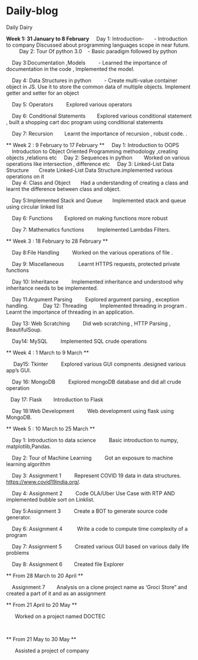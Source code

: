 # Daily-blog
Daily Dairy



 **Week 1: 31 January to 8 February**
    Day 1: Introduction-    
  - Introduction to company Discussed about programming languages  scope in near future.
    
    Day 2: Tour Of python 3.0
   - Basic paradigm followed by python

    Day 3:Documentation ,Models 
        - Learned the importance of documentation in the code , Implemented the model.

    Day 4: Data Structures in python
        - Create multi-value container object in JS. Use it to store the common data of multiple objects. Implement getter and setter for an object


    Day 5: Operators
        Explored various operators 

    Day 6: Conditional Statements
       Explored various conditional statement , built a shopping cart doc program using conditional statements

    Day 7: Recursion
       Learnt the importance of recursion , robust code.
.
<br>
<!----------------------------------------------------------------------------------------------------------------------------->


 ** Week 2 : 9 February to 17 February **
    Day 1: Introduction to OOPS
       Introduction to Object Oriented Programming methodology ,creating objects ,relations etc
    Day 2: Sequences in python
       Worked on various operations like intersection , difference etc
    Day 3: Linked-List Data Structure
      Create Linked-List Data Structure.implemented various operations on it  
    Day 4: Class and Object
      Had a understanding of creating a class and learnt the difference between class and object.

    Day 5:Implemented Stack and Queue
      Implemented stack and queue using circular linked list

    Day 6: Functions
       Explored on making functions more robust

    Day 7: Mathematics functions 
       Implemented Lambdas Filters.
<br>
<!----------------------------------------------------------------------------------------------------------------------------->


 ** Week 3 : 18 February to 28 February **


    Day 8:File Handling
        Worked on the various operations of file .

    Day 9: Miscellaneous 
        Learnt HTTPS requests, protected private functions 

    Day 10: Inheritance 
        Implemented inheritance and understood why inheritance needs to be implemented.

    Day 11:Argument Parsing
        Explored argument parsing , exception handling.
    
    Day 12: Threading
        Implemented threading in program . Learnt the importance of threading in an application.

    Day 13: Web Scratching 
        Did web scratching , HTTP Parsing , BeautifulSoup.

    Day14: MySQL
        Implemented SQL crude operations 
<br>
<!----------------------------------------------------------------------------------------------------------------------------->

 ** Week 4 : 1 March to 9 March **

     Day15: Tkinter 
        Explored various GUI compnents .designed various app’s GUI.

    Day 16: MongoDB
        Explored mongoDB database and did all crude operation

    Day 17: Flask
       Introduction to Flask

    Day 18:Web Development 
        Web development using flask using MongoDB.
<br>
<!----------------------------------------------------------------------------------------------------------------------------->



 ** Week 5 : 10 March to 25 March  ** 

    Day 1: Introduction to data science 
        Basic introduction  to numpy, matplotlib,Pandas.

    Day 2: Tour of Machine Learning 
        Got an exposure to machine learning algorithm

    Day 3: Assignment 1
        Represent COVID 19 data in data structures.  https://www.covid19india.org/.

    Day 4: Assignment 2
        Code OLA/Uber Use Case with RTP AND implemented bubble sort on Linklist.

    Day 5:Assignment 3
        Create a BOT to generate source code generator.

    Day 6: Assignment 4 
        Write a code to compute time complexity of a program

    Day 7: Assignment 5
        Created various GUI based on various daily life problems

    Day 8: Assignment 6
       Created file Explorer 
<br>
<!----------------------------------------------------------------------------------------------------------------------------->


  ** From 28 March to 20 April  **

     Assignment 7
       Analysis on a  clone project name as ‘Groci Store” and created a part of it and as an assignment 
 <br>
<!----------------------------------------------------------------------------------------------------------------------------->



 ** From 21 April to 20 May **

      Worked on a project named DOCTEC
      
 <br>
<!----------------------------------------------------------------------------------------------------------------------------->



** From 21 May to 30 May **

      Assisted a project of company 

